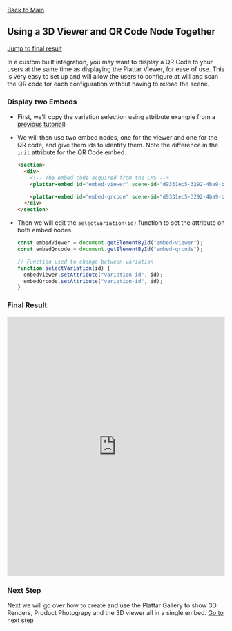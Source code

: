 [Back to Main](./)

## Using a 3D Viewer and QR Code Node Together

[Jump to final result](#final-result)

In a custom built integration, you may want to display a QR Code to your users at the same time as displaying the Plattar Viewer, for ease of use. This is very easy to set up and will allow the users to configure at will and scan the QR code for each configuration without having to reload the scene.

### Display two Embeds
-  First, we'll copy the variation selection using attribute example from a [previous tutorial](./selecting-variation-id.md/#changing-variation-using-attribute))

- We will then use two embed nodes, one for the viewer and one for the QR code, and give them ids to identify them. Note the difference in the `init` attribute for the QR Code embed.
  ```html
  <section>
    <div>
      <!-- The embed code acquired from the CMS -->
      <plattar-embed id="embed-viewer" scene-id="d9331ec5-3292-4ba9-b632-fab49b29a9e8" init="viewer" height="700px"></plattar-embed>

      <plattar-embed id="embed-qrcode" scene-id="d9331ec5-3292-4ba9-b632-fab49b29a9e8" init="qrcode" height="500px"></plattar-embed>
    </div>
  </section>
  ```

- Then we will edit the `selectVariation(id)` function to set the attribute on both embed nodes.
  ```javascript
  const embedViewer = document.getElementById("embed-viewer");
  const embedQrcode = document.getElementById("embed-qrcode");

  // Function used to change between variation
  function selectVariation(id) {
    embedViewer.setAttribute("variation-id", id);
    embedQrcode.setAttribute("variation-id", id);
  }
  ```

### Final Result

<iframe height="600" style="width: 100%;" scrolling="no" title="Changing to AR Mode" src="https://codepen.io/plattar/embed/yyygJyM?default-tab=html%2Cresult" frameborder="no" loading="lazy" allowtransparency="true" allowfullscreen="true">
  See the Pen <a href="https://codepen.io/plattar/pen/yyygJyM">
  Changing to AR Mode</a> by Plattar (<a href="https://codepen.io/plattar">@plattar</a>)
  on <a href="https://codepen.io">CodePen</a>.
</iframe>

### Next Step
Next we will go over how to create and use the Plattar Gallery to show 3D Renders, Product Photograpy and the 3D viewer all in a single embed.
[Go to next step](./adding-gallery.md)